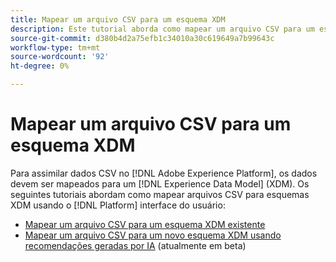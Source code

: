 ```yaml
---
title: Mapear um arquivo CSV para um esquema XDM
description: Este tutorial aborda como mapear um arquivo CSV para um esquema XDM usando a interface do usuário do Adobe Experience Platform.
source-git-commit: d380b4d2a75efb1c34010a30c619649a7b99643c
workflow-type: tm+mt
source-wordcount: '92'
ht-degree: 0%

---
```


# Mapear um arquivo CSV para um esquema XDM

Para assimilar dados CSV no [!DNL Adobe Experience Platform], os dados devem ser mapeados para um [!DNL Experience Data Model] (XDM). Os seguintes tutoriais abordam como mapear arquivos CSV para esquemas XDM usando o [!DNL Platform] interface do usuário:

* [Mapear um arquivo CSV para um esquema XDM existente](./existing-schema.md)
* [Mapear um arquivo CSV para um novo esquema XDM usando recomendações geradas por IA](./recommendations.md) (atualmente em beta)
